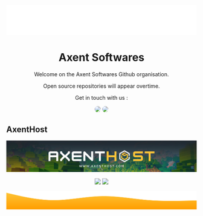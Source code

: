 ![top waves](/profile/top.svg?v=1)

<h1 align="center">Axent Softwares</h1>

<div align="center">
Welcome on the Axent Softwares Github organisation.

Open source repositories will appear overtime.

Get in touch with us :

[<img src="https://avatars.githubusercontent.com/u/32241342?v=4" width="40" style="border-radius:50%"/>](https://www.linkedin.com/in/axel-simonet/)
[<img src="https://avatars.githubusercontent.com/u/49057921?v=4" width="40" style="border-radius:50%"/>](https://www.linkedin.com/in/leveque-vincent/)
</div>

## AxentHost

[<img src="/profile/banner.jpg?v=1"/>](https://axenthost.com)

<p align="center">
  <a target="_blank" href="https://twitter.com/AxentHost_"><img src="https://img.shields.io/badge/-Twitter-1DA1F2?style=for-the-badge&logo=Twitter&logoColor=white"></img></a>
  <a target="_blank" href="https://discord.axenthost.com/AxentHost_"><img src="https://img.shields.io/discord/1051769645926981712?style=for-the-badge&logo=discord&logoColor=white"></img></a>
</p>
 
![bottom waves](/profile/bottom.svg?v=1)
